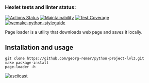 ### Hexlet tests and linter status:
[![Actions Status](https://github.com/georg-remer/python-project-lvl3/workflows/hexlet-check/badge.svg)](https://github.com/georg-remer/python-project-lvl3/actions)
[![Maintainability](https://api.codeclimate.com/v1/badges/3737ba3c97809ed2e668/maintainability)](https://codeclimate.com/github/georg-remer/python-project-lvl3/maintainability)
[![Test Coverage](https://api.codeclimate.com/v1/badges/3737ba3c97809ed2e668/test_coverage)](https://codeclimate.com/github/georg-remer/python-project-lvl3/test_coverage)
[![wemake-python-styleguide](https://img.shields.io/badge/style-wemake-000000.svg)](https://github.com/wemake-services/wemake-python-styleguide)

Page loader is a utility that downloads web page and saves it locally.

## Installation and usage

```
git clone https://github.com/georg-remer/python-project-lvl3.git
make package-install
page-loader -h
```

[![asciicast](https://asciinema.org/a/398398.svg)](https://asciinema.org/a/398398)
